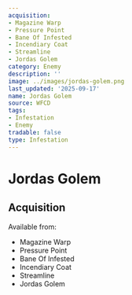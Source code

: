 ```yaml
---
acquisition:
- Magazine Warp
- Pressure Point
- Bane Of Infested
- Incendiary Coat
- Streamline
- Jordas Golem
category: Enemy
description: ''
image: ../images/jordas-golem.png
last_updated: '2025-09-17'
name: Jordas Golem
source: WFCD
tags:
- Infestation
- Enemy
tradable: false
type: Infestation
---
```


# Jordas Golem

## Acquisition

Available from:
- Magazine Warp
- Pressure Point
- Bane Of Infested
- Incendiary Coat
- Streamline
- Jordas Golem

